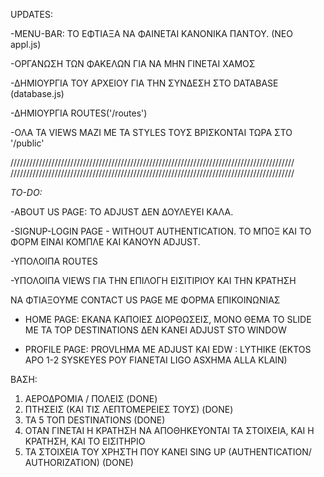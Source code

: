 UPDATES:

-MENU-BAR: ΤΟ ΕΦΤΙΑΞΑ ΝΑ ΦΑΙΝΕΤΑΙ ΚΑΝΟΝΙΚΑ ΠΑΝΤΟΥ. (ΝΕΟ appl.js)

-ΟΡΓΑΝΩΣΗ ΤΩΝ ΦΑΚΕΛΩΝ ΓΙΑ ΝΑ ΜΗΝ ΓΙΝΕΤΑΙ ΧΑΜΟΣ 

-ΔΗΜΙΟΥΡΓΙΑ ΤΟΥ ΑΡΧΕΙΟΥ ΓΙΑ ΤΗΝ ΣΥΝΔΕΣΗ ΣΤΟ DATABASE (database.js)

-ΔΗΜΙΟΥΡΓΙΑ ROUTES('/routes')

-ΟΛΑ ΤΑ VIEWS ΜΑΖΙ ΜΕ ΤΑ STYLES ΤΟΥΣ ΒΡΙΣΚΟΝΤΑΙ ΤΩΡΑ ΣΤΟ '/public'

//////////////////////////////////////////////////////////////////////////////////////////
//////////////////////////////////////////////////////////////////////////////////////////

*ΤΟ-DO:*


-ABOUT US PAGE: ΤΟ ADJUST ΔΕΝ ΔΟΥΛΕΥΕΙ ΚΑΛΑ.

-SIGNUP-LOGIN PAGE - WITHOUT AUTHENTICATION. ΤΟ ΜΠΟΞ ΚΑΙ ΤΟ ΦΟΡΜ ΕΙΝΑΙ ΚΟΜΠΛΕ ΚΑΙ ΚΑΝΟΥΝ ADJUST.

-ΥΠΟΛΟΙΠΑ ROUTES 

-ΥΠΟΛΟΙΠΑ VIEWS ΓΙΑ ΤΗΝ ΕΠΙΛΟΓΗ ΕΙΣΙΤΙΡΙΟΥ ΚΑΙ ΤΗΝ ΚΡΑΤΗΣΗ


ΝΑ ΦΤΙΑΞΟΥΜΕ CONTACT US PAGE ΜΕ ΦΟΡΜΑ ΕΠΙΚΟΙΝΩΝΙΑΣ 

- HOME PAGE: ΕΚΑΝΑ ΚΑΠΟΙΕΣ ΔΙΟΡΘΩΣΕΙΣ, ΜΟΝΟ ΘΕΜΑ ΤΟ SLIDE ΜΕ ΤΑ TOP DESTINATIONS ΔΕΝ ΚΑΝΕΙ ADJUST STO WINDOW

- PROFILE PAGE: PROVLHMA ME ADJUST KAI EDW  : LYTHIKE (EKTOS APO 1-2 SYSKEYES POY FIANETAI LIGO ASXHMA ALLA KLAIN)





ΒΑΣΗ:

1. ΑΕΡΟΔΡΟΜΙΑ / ΠΟΛΕΙΣ (DONE)
2. ΠΤΗΣΕΙΣ (ΚΑΙ ΤΙΣ ΛΕΠΤΟΜΕΡΕΙΕΣ ΤΟΥΣ) (DONE)
3. ΤΑ 5 ΤΟΠ DESTINATIONS (DONE)
4. ΟΤΑΝ ΓΙΝΕΤΑΙ Η ΚΡΑΤΗΣΗ ΝΑ ΑΠΟΘΗΚΕΥΟΝΤΑΙ ΤΑ ΣΤΟΙΧΕΙΑ, ΚΑΙ Η ΚΡΑΤΗΣΗ, ΚΑΙ ΤΟ ΕΙΣΙΤΗΡΙΟ
5. ΤΑ ΣΤΟΙΧΕΙΑ ΤΟΥ ΧΡΗΣΤΗ ΠΟΥ ΚΑΝΕΙ SING UP (AUTHENTICATION/ AUTHORIZATION) (DONE)
